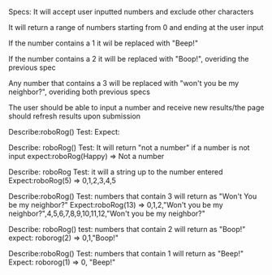 Specs:
It will accept user inputted numbers and exclude other characters

It will return a range of numbers starting from 0 and ending at the user input

If the number contains a 1 it wil be replaced with "Beep!"

If the number contains a 2 it will be replaced with "Boop!", overiding the previous spec

Any number that contains a 3 will be replaced with "won't you be my neighbor?", overiding both  previous specs

The user should be able to input a number and receive new results/the page should refresh results upon submission

Describe:roboRog()
Test:
Expect:


Describe: roboRog()
Test: It will return "not a number" if a number is not input
expect:roboRog(Happy) => Not a number

Describe: roboRog
Test: it will a string up to the number entered
Expect:roboRog(5) => 0,1,2,3,4,5

Describe:roboRog()
Test: numbers that contain 3 will return as "Won't You be my neighbor?"
Expect:roboRog(13) => 0,1,2,"Won't you be my neighbor?",4,5,6,7,8,9,10,11,12,"Won't you be my neighbor?"

Describe: roboRog()
test: numbers that contain 2 will return as "Boop!"
expect: roborog(2) => 0,1,"Boop!"


Describe:roboRog()
Test: numbers that contain 1 will return as "Beep!"
Expect: roborog(1) => 0, "Beep!"
